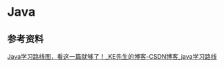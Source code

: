 # Java

## 参考资料

[Java学习路线图，看这一篇就够了！_KE先生的博客-CSDN博客_java学习路线](https://blog.csdn.net/weixin_51609730/article/details/126411253)
